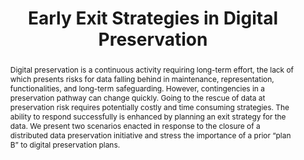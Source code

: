 ---
abstract: Digital preservation is a continuous activity requiring long-term effort,
  the lack of which presents risks for data falling behind in maintenance, representation,
  functionalities, and long-term safeguarding. However, contingencies in a preservation
  pathway can change quickly. Going to the rescue of data at preservation risk requires
  potentially costly and time consuming strategies. The ability to respond successfully
  is enhanced by planning an exit strategy for the data. We present two scenarios
  enacted in response to the closure of a distributed data preservation initiative
  and stress the importance of a prior “plan B” to digital preservation plans.
creators:
- Chang, Benn
- Esteva, Maria
- Adair, Ashley
date: null
document_url: https://services.phaidra.univie.ac.at/api/object/o:1081724/download
grand_parent: iPRES
institutions: []
keywords: []
landing_page_url: https://phaidra.univie.ac.at/o:1081724
language: eng
layout: publication
license: CC BY 4.0 International
notes_url: null
parent: iPRES 2019
publication_type: paper
size: 203842
slides_url: null
source_name: iPRES
title: 'Early Exit Strategies in Digital Preservation '
year: 2019
---